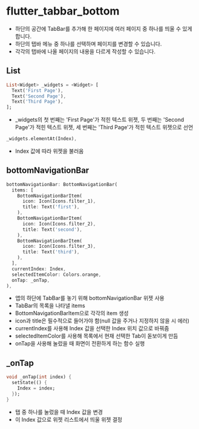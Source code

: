 # flutter_tabbar_bottom

- 하단의 공간에 TabBar를 추가해 한 페이지에 여러 페이지 중 하나를 띄울 수 있게 합니다.
- 하단의 탭바 메뉴 중 하나를 선택하며 페이지를 변경할 수 있습니다.
- 각각의 탭바에 나올 페이지의 내용을 다르게 작성할 수 있습니다.

## List<Widget>
~~~dart
List<Widget> _widgets = <Widget> [
  Text('First Page'),
  Text('Second Page'),
  Text('Third Page'),
];
~~~
- _widgets의 첫 번째는 'First Page'가 적힌 텍스트 위젯, 두 번째는 'Second Page'가 적힌 텍스트 위젯, 세 번째는 'Third Page'가 적힌 텍스트 위젯으로 선언

~~~dart
_widgets.elementAt(Index),
~~~
- Index 값에 따라 위젯을 불러옴

## bottomNavigationBar
~~~dart
bottomNavigationBar: BottomNavigationBar(
  items: [
    BottomNavigationBarItem(
      icon: Icon(Icons.filter_1),
      title: Text('first'),
    ),
    BottomNavigationBarItem(
      icon: Icon(Icons.filter_2),
      title: Text('second'),
    ),
    BottomNavigationBarItem(
      icon: Icon(Icons.filter_3),
      title: Text('third'),
    ),
  ],
  currentIndex: Index,
  selectedItemColor: Colors.orange,
  onTap: _onTap,
),
~~~
- 앱의 하단에 TabBar를 놓기 위해 bottomNavigationBar 위젯 사용
- TabBar의 목록을 나타낼 items
- BottomNavigationBarItem으로 각각의 item 생성
- icon과 title은 필수적으로 들어가야 함(null 값을 주거나 지정하지 않을 시 에러)
- currentIndex를 사용해 Index 값을 선택한 Index 위치 값으로 바꿔줌
- selectedItemColor를 사용해 목록에서 현재 선택한 Tab이 돋보이게 만듬
- onTap을 사용해 눌렀을 때 화면이 전환하게 하는 함수 실행

## _onTap
~~~dart
void _onTap(int index) {
  setState(() {
    Index = index;
  });
}
~~~
- 탭 중 하나를 눌렀을 때 Index 값을 변경
- 이 Index 값으로 위젯 리스트에서 띄울 위젯 결정